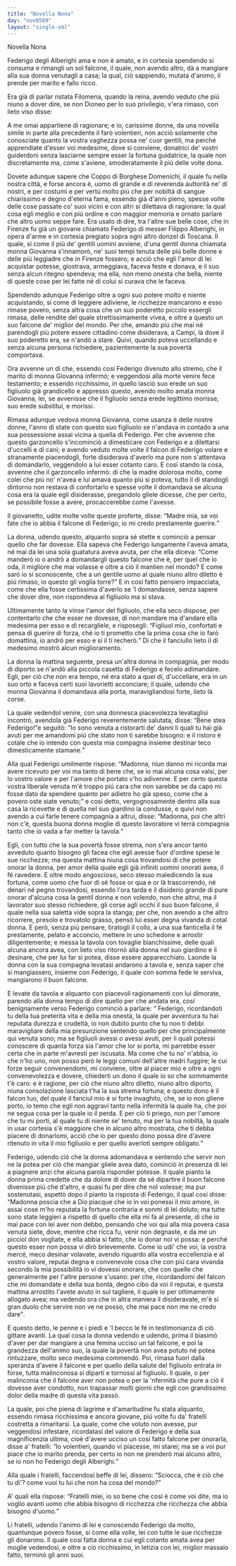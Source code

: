 ```yaml
---
title: "Novella Nona"
day: "nov0509"
layout: "single-xml"
---
```

<div id="nov0509" type="novella" who="fiammetta">
<head>Novella Nona</head>
<argument>
<p>
<milestone id="p05090001"/>
<name persref="federigoalberighi" type="person">Federigo degli Alberighi</name> ama e non è amato, e in cortesia spendendo si consuma e rimangli un sol falcone, il quale, non avendo altro, dà a mangiare alla sua donna venutagli a casa; la qual, ciò sappiendo, mutata d'animo, il prende per marito e fallo ricco.</p>
</argument>
<div3 type="commentary" who="author">
<p>
<milestone id="p05090002"/>Era già di parlar ristata 
            <name persref="filomena" type="person">Filomena</name>, quando la 
            <name persref="fiammetta" type="person">reina</name>, avendo veduto che piú niuno a dover dire, se non 
            <name persref="dioneo" type="person">Dioneo</name> per lo suo privilegio, v'era rimaso, con lieto viso disse:</p>
</div3>
<p>
<milestone id="p05090003"/>A me omai appartiene di ragionare; e io, carissime donne, da una novella simile in parte alla precedente il farò volentieri, non acciò solamente che conosciate quanto la vostra vaghezza possa ne' cuor gentili, ma perché apprendiate d'esser voi medesime, dove si conviene, donatrici de' vostri guiderdoni senza lasciarne sempre esser la fortuna guidatrice, la quale non discretamente ma, come s'aviene, smoderatamente il piú delle volte dona.</p>
<p>
<milestone id="p05090004"/>Dovete adunque sapere che 
          <name persref="coppo" type="person">Coppo di Borghese Domenichi</name>, il quale fu nella nostra città, e forse ancora è, uomo di grande e di reverenda auttorità ne' dí nostri, e per costumi e per vertú molto piú che per nobiltà di sangue chiarissimo e degno d'eterna fama, essendo già d'anni pieno, spesse volte delle cose passate co' suoi vicini e con altri si dilettava di ragionare: la qual cosa egli meglio e con piú ordine e con maggior memoria e ornato parlare che altro uomo seppe fare. 
          <milestone id="p05090005"/>Era usato di dire, tra l'altre sue belle cose, che in 
          <name placeref="firenze" type="place">Firenze</name> fu già un giovane chiamato 
          <name persref="federigoalberighi" type="person">Federigo</name> di messer 
          <name persref="filippoalberighi" type="person">Filippo Alberighi</name>, in opera d'arme e in cortesia pregiato sopra ogni altro donzel di 
          <name placeref="toscana" type="place">Toscana</name>. 
          <milestone id="p05090006"/>Il quale, sí come il piú de' gentili uomini avviene, d'una gentil donna chiamata monna 
          <name persref="giovanna" type="person">Giovanna</name> s'innamorò, ne' suoi tempi tenuta delle piú belle donne e delle piú leggiadre che in 
          <name placeref="firenze" type="place">Firenze</name> fossero; e acciò che egli l'amor di lei acquistar potesse, giostrava, armeggiava, faceva feste e donava, e il suo senza alcun ritegno spendeva; ma ella, non meno onesta che bella, niente di queste cose per lei fatte né di colui si curava che le faceva.</p>
<p>
<milestone id="p05090007"/>Spendendo adunque 
          <name persref="federigoalberighi" type="person">Federigo</name> oltre a ogni suo potere molto e niente acquistando, sí come di leggiere adiviene, le ricchezze mancarono e esso rimase povero, senza altra cosa che un suo poderetto piccolo essergli rimasa, delle rendite del quale strettissimamente vivea, e oltre a questo un suo falcone de' miglior del mondo. 
          <milestone id="p05090008"/>Per che, amando piú che mai né parendogli piú potere essere cittadino come disiderava, a 
          <name placeref="campi" type="place">Campi</name>, là dove il suo poderetto era, se n'andò a stare. Quivi, quando poteva uccellando e senza alcuna persona richiedere, pazientemente la sua povertà comportava.</p>
<p>
<milestone id="p05090009"/>Ora avvenne un dí che, essendo cosí 
          <name persref="federigoalberighi" type="person">Federigo</name> divenuto allo stremo, che il marito di monna 
          <name persref="giovanna" type="person">Giovanna</name> infermò; e veggendosi alla morte venire fece testamento; e essendo ricchissimo, in quello lasciò suo erede un suo figliuolo già grandicello e appresso questo, avendo molto amata monna 
          <name persref="giovanna" type="person">Giovanna</name>, lei, se avvenisse che il figliuolo senza erede legittimo morisse, suo erede substituí, e morissi.</p>
<p>
<milestone id="p05090010"/>Rimasa adunque vedova monna 
          <name persref="giovanna" type="person">Giovanna</name>, come usanza è delle nostre donne, l'anno di state con questo suo figliuolo se n'andava in contado a una sua possessione assai vicina a quella di 
          <name persref="federigoalberighi" type="person">Federigo</name>. 
          <milestone id="p05090011"/>Per che avvenne che questo garzoncello s'incominciò a dimesticare con 
          <name persref="federigoalberighi" type="person">Federigo</name> e a dilettarsi d'uccelli e di cani; e avendo veduto molte volte il falcon di 
          <name persref="federigoalberighi" type="person">Federigo</name> volare e stranamente piacendogli, forte disiderava d'averlo ma pure non s'attentava di domandarlo, veggendolo a lui esser cotanto caro. 
          <milestone id="p05090012"/>E cosí stando la cosa, avvenne che il garzoncello infermò: di che la madre dolorosa molto, come colei che piú no' n'avea e lui amava quanto piú si poteva, tutto il dí standogli dintorno non restava di confortarlo e spesse volte il domandava se alcuna cosa era la quale egli disiderasse, pregandolo gliele dicesse, che per certo, se possibile fosse a avere, procaccerebbe come l'avesse.</p>
<p>
<milestone id="p05090013"/>Il 
          <name persref="figliogiovanna-0509" type="person">giovanetto</name>, udite molte volte queste proferte, disse: 
          <q direct="unspecified" who="figliogiovanna-0509">Madre mia, se voi fate che io abbia il falcone di 
          <name persref="federigoalberighi" type="person">Federigo</name>, io mi credo prestamente guerire.</q></p>
<p>
<milestone id="p05090014"/>La donna, udendo questo, alquanto sopra sé stette e cominciò a pensar quello che far dovesse. Ella sapeva che 
          <name persref="federigoalberighi" type="person">Federigo</name> lungamente l'aveva amata, né mai da lei una sola guatatura aveva avuta, per che ella diceva: 
          <q direct="unspecified" who="giovanna">Come manderò io o andrò a domandargli questo falcone che è, per quel che io oda, il migliore che mai volasse e oltre a ciò il mantien nel mondo? E come sarò io sí sconoscente, che a un gentile uomo al quale niuno altro diletto è piú rimaso, io questo gli voglia torre?</q>
<milestone id="p05090015"/>E in cosí fatto pensiero impacciata, come che ella fosse certissima d'averlo se 'l domandasse, senza sapere che dover dire, non rispondeva al figliuolo ma si stava.</p>
<p>
<milestone id="p05090016"/>Ultimamente tanto la vinse l'amor del figliuolo, che ella seco dispose, per contentarlo che che esser ne dovesse, di non mandare ma d'andare ella medesima per esso e di recargliele, e risposegli: 
          <q direct="unspecified" who="giovanna">Figliuol mio, confortati e pensa di guerire di forza, ché io ti prometto che la prima cosa che io farò domattina, io andrò per esso e sí il ti recherò.</q>
<milestone id="p05090017"/>Di che il fanciullo lieto il dí medesimo mostrò alcun miglioramento.</p>
<p>
<milestone id="p05090018"/>La 
          <name persref="giovanna" type="person">donna</name> la mattina seguente, presa un'altra donna in compagnia, per modo di diporto se n'andò alla piccola casetta di 
          <name persref="federigoalberighi" type="person">Federigo</name> e fecelo adimandare. 
          <milestone id="p05090019"/>Egli, per ciò che non era tempo, né era stato a quei dí, d'uccellare, era in un suo orto e faceva certi suoi lavorietti acconciare; il quale, udendo che monna 
          <name persref="giovanna" type="person">Giovanna</name> il domandava alla porta, maravigliandosi forte, lieto là corse.</p>
<p>
<milestone id="p05090020"/>La quale vedendol venire, con una donnesca piacevolezza levataglisi incontrò, avendola già 
          <name persref="federigoalberighi" type="person">Federigo</name> reverentemente salutata, disse: 
          <q direct="unspecified" who="giovanna">Bene stea 
          <name persref="federigoalberighi" type="person">Federigo</name>!</q>e seguitò: 
          <q direct="unspecified">Io sono venuta a ristorarti de' danni li quali tu hai già avuti per me amandomi piú che stato non ti sarebbe bisogno: e il ristoro è cotale che io intendo con questa mia compagna insieme destinar teco dimesticamente stamane.</q></p>
<p>
<milestone id="p05090021"/>Alla qual 
          <name persref="federigoalberighi" type="person">Federigo</name> umilmente rispose: 
          <q direct="unspecified" who="federigoalberighi">Madonna, niun danno mi ricorda mai avere ricevuto per voi ma tanto di bene che, se io mai alcuna cosa valsi, per lo vostro valore e per l'amore che portato v'ho adivenne. 
          <milestone id="p05090022"/>E per certo questa vostra liberale venuta m'è troppo piú cara che non sarebbe se da capo mi fosse dato da spendere quanto per adietro ho già speso, come che a povero oste siate venuto;</q>
<milestone id="p05090023"/>e cosí detto, vergognosamente dentro alla sua casa la ricevette e di quella nel suo giardino la condusse, e quivi non avendo a cui farle tenere compagnia a altrui, disse: 
          <q direct="unspecified" who="federigoalberighi">Madonna, poi che altri non c'è, questa buona donna moglie di questo lavoratore vi terrà compagnia tanto che io vada a far metter la tavola.</q></p>
<p>
<milestone id="p05090024"/>Egli, con tutto che la sua povertà fosse strema, non s'era ancor tanto avveduto quanto bisogno gli facea che egli avesse fuor d'ordine spese le sue ricchezze; ma questa mattina niuna cosa trovandosi di che potere onorar la donna, per amor della quale egli già infiniti uomini onorati avea, il fé ravedere. 
          <milestone id="p05090025"/>E oltre modo angoscioso, seco stesso maledicendo la sua fortuna, come uomo che fuor di sé fosse or qua e or là trascorrendo, né denari né pegno trovandosi, essendo l'ora tarda e il disiderio grande di pure onorar d'alcuna cosa la gentil donna e non volendo, non che altrui, ma il lavorator suo stesso richiedere, gli corse agli occhi il suo buon falcone, il quale nella sua saletta vide sopra la stanga; per che, non avendo a che altro ricorrere, presolo e trovatolo grasso, pensò lui esser degna vivanda di cotal donna. 
          <milestone id="p05090026"/>E però, senza piú pensare, tiratogli il collo, a una sua fanticella il fé prestamente, pelato e acconcio, mettere in uno schedone e arrostir diligentemente; e messa la tavola con tovaglie bianchissime, delle quali alcuna ancora avea, con lieto viso ritornò alla donna nel suo giardino e il desinare, che per lui far si potea, disse essere apparecchiato. 
          <milestone id="p05090027"/>Laonde la donna con la sua compagna levatasi andarono a tavola e, senza saper che si mangiassero, insieme con 
          <name persref="federigoalberighi" type="person">Federigo</name>, il quale con somma fede le serviva, mangiarono il buon falcone.</p>
<p>
<milestone id="p05090028"/>E levate da tavola e alquanto con piacevoli ragionamenti con lui dimorate, parendo alla donna tempo di dire quello per che andata era, cosí benignamente verso 
          <name persref="federigoalberighi" type="person">Federigo</name> cominciò a parlare: 
          <milestone id="p05090029"/>
<q direct="unspecified" who="giovanna">
<name persref="federigoalberighi" type="person">Federigo</name>, ricordandoti tu della tua preterita vita e della mia onestà, la quale per avventura tu hai reputata durezza e crudeltà, io non dubito punto che tu non ti debbi maravigliare della mia presunzione sentendo quello per che principalmente qui venuta sono; ma se figliuoli avessi o avessi avuti, per li quali potessi conoscere di quanta forza sia l'amor che lor si porta, mi parrebbe esser certa che in parte m'avresti per iscusata. 
          <milestone id="p05090030"/>Ma come che tu no' n'abbia, io che n'ho uno, non posso però le leggi comuni dell'altre madri fuggire; le cui forze seguir convenendomi, mi conviene, oltre al piacer mio e oltre a ogni convenevolezza e dovere, chiederti un dono il quale io so che sommamente t'è caro: 
          <milestone id="p05090031"/>e è ragione, per ciò che niuno altro diletto, niuno altro diporto, niuna consolazione lasciata t'ha la sua strema fortuna; e questo dono è il falcon tuo, del quale il fanciul mio è sí forte invaghito, che, se io non gliene porto, io temo che egli non aggravi tanto nella infermità la quale ha, che poi ne segua cosa per la quale io il perda. 
          <milestone id="p05090032"/>E per ciò ti priego, non per l'amore che tu mi porti, al quale tu di niente se' tenuto, ma per la tua nobiltà, la quale in usar cortesia s'è maggiore che in alcuno altro mostrata, che ti debba piacere di donarlomi, acciò che io per questo dono possa dire d'avere ritenuto in vita il mio figliuolo e per quello averloti sempre obligato.</q></p>
<p>
<milestone id="p05090033"/>
<name persref="federigoalberighi" type="person">Federigo</name>, udendo ciò che la donna adomandava e sentendo che servir non ne la potea per ciò che mangiar gliele avea dato, cominciò in presenza di lei a piagnere anzi che alcuna parola risponder potesse. Il quale pianto la donna prima credette che da dolore di dover da sé dipartire il buon falcone divenisse piú che d'altro, e quasi fu per dire che nol volesse; ma pur sostenutasi, aspettò dopo il pianto la risposta di 
          <name persref="federigoalberighi" type="person">Federigo</name>, il qual cosí disse: 
          <milestone id="p05090034"/>
<q direct="unspecified" who="federigoalberighi">Madonna poscia che a Dio piacque che io in voi ponessi il mio amore, in assai cose m'ho reputata la fortuna contraria e sonmi di lei doluto; ma tutte sono state leggieri a rispetto di quello che ella mi fa al presente, di che io mai pace con lei aver non debbo, pensando che voi qui alla mia povera casa venuta siete, dove, mentre che ricca fu, venir non degnaste, e da me un picciol don vogliate, e ella abbia sí fatto, che io donar nol vi possa: e perché questo esser non possa vi dirò brievemente. 
          <milestone id="p05090035"/>Come io udi' che voi, la vostra mercé, meco desinar volavate, avendo riguardo alla vostra eccellenzia e al vostro valore, reputai degna e convenevole cosa che con piú cara vivanda secondo la mia possibilità io vi dovessi onorare, che con quelle che generalmente per l'altre persone s'usano: 
          <milestone id="p05090036"/>per che, ricordandomi del falcon che mi domandate e della sua bontà, degno cibo da voi il reputai, e questa mattina arrostito l'avete avuto in sul tagliere, il quale io per ottimamente allogato avea; ma vedendo ora che in altra maniera il disideravate, m'è sí gran duolo che servire non ve ne posso, che mai pace non me ne credo dare</q>.</p>
<p>
<milestone id="p05090037"/>E questo detto, le penne e i piedi e 'l becco le fé in testimonianza di ciò gittare avanti. La qual cosa la donna vedendo e udendo, prima il biasimò d'aver per dar mangiare a una femina ucciso un tal falcone, e poi la grandezza dell'animo suo, la quale la povertà non avea potuto né potea rintuzzare, molto seco medesima commendò. Poi, rimasa fuori dalla speranza d'avere il falcone e per quello della salute del figliuolo entrata in forse, tutta malinconosa si dipartí e tornossi al figliuolo. 
          <milestone id="p05090038"/>Il quale, o per malinconia che il falcone aver non potea o per la 'nfermità che pure a ciò il dovesse aver condotto, non trapassar molti giorni che egli con grandissimo dolor della madre di questa vita passò.</p>
<p>
<milestone id="p05090039"/>La quale, poi che piena di lagrime e d'amaritudine fu stata alquanto, essendo rimasa ricchissima e ancora giovane, piú volte fu da' fratelli costretta a rimaritarsi. La quale, come che voluto non avesse, pur veggendosi infestare, ricordatasi del valore di 
          <name persref="federigoalberighi" type="person">Federigo</name> e della sua magnificenzia ultima, cioè d'avere ucciso un cosí fatto falcone per onorarla, disse a' fratelli: 
          <milestone id="p05090040"/>
<q direct="unspecified" who="giovanna">Io volentieri, quando vi piacesse, mi starei; ma se a voi pur piace che io marito prenda, per certo io non ne prenderò mai alcuno altro, se io non ho 
          <name persref="federigoalberighi" type="person">Federigo degli Alberighi.</name></q></p>
<p>
<milestone id="p05090041"/>Alla quale i 
          <name persref="fratelligiovanna-0509" type="person">fratelli</name>, faccendosi beffe di lei, dissero: 
          <q direct="unspecified" who="fratelligiovanna-0509">Sciocca, che è ciò che tu di'? come vuoi tu lui che non ha cosa del mondo?</q></p>
<p>
<milestone id="p05090042"/>A' quali 
          <name persref="giovanna" type="person">ella</name> rispose: 
          <q direct="unspecified" who="giovanna">Fratelli miei, io so bene che cosí è come voi dite, ma io voglio avanti uomo che abbia bisogno di ricchezza che ricchezza che abbia bisogno d'uomo.</q></p>
<p>
<milestone id="p05090043"/>Li fratelli, udendo l'animo di lei e conoscendo 
          <name persref="federigoalberighi" type="person">Federigo</name> da molto, quantunque povero fosse, sí come ella volle, lei con tutte le sue ricchezze gli donarono. Il quale cosí fatta donna e cui egli cotanto amata avea per moglie vedendosi, e oltre a ciò ricchissimo, in letizia con lei, miglior massaio fatto, terminò gli anni suoi.</p>
</div>
